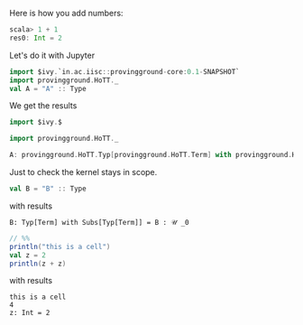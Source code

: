 Here is how you add numbers:
```scala
scala> 1 + 1
res0: Int = 2
```

Let's do it with Jupyter
```scala
import $ivy.`in.ac.iisc::provingground-core:0.1-SNAPSHOT`
import provingground.HoTT._
val A = "A" :: Type
```
We get the results

```scala
import $ivy.$                                            

import provingground.HoTT._

A: provingground.HoTT.Typ[provingground.HoTT.Term] with provingground.HoTT.Subs[provingground.HoTT.Typ[provingground.HoTT.Term]] = A : 𝒰 _0
```

Just to check the kernel stays in scope.

```scala
val B = "B" :: Type
```

with results
```
B: Typ[Term] with Subs[Typ[Term]] = B : 𝒰 _0
```

```scala
// %%
println("this is a cell")
val z = 2
println(z + z)
```

with results

```
this is a cell
4
z: Int = 2
```
